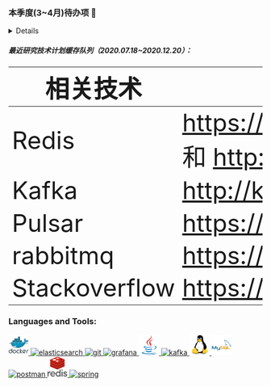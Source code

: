 ### 本季度(3~4月)待办项 👋
<details>

- [ ] 完成1篇以上博客产出 (0/1)

- [ ] 读完三本书(两本技术书籍，一般其他书籍) (0/3)
 * 《影响力》
 * 《阿里巴巴开发手册》
 * 《RocketMQ技术内幕》

- [ ] 追剧
 * 《海贼王》
     
</details>

##### 最近研究技术计划缓存队列（2020.07.18~2020.12.20）：

| <font size=7>相关技术 </font>  | <font size=7>参考文档</font>    |
| --------   | ----- |
| <font size=7>Redis  </font>    | <font size=7>https://github.com/redis/redis 和 http://www.redis.cn/  </font>  | 
| <font size=7>Kafka  </font>    | <font size=7>http://kafka.apache.org/</font>  | 
| <font size=7>Pulsar  </font>    | <font size=7>https://pulsar.apache.org/ </font>  | 
| <font size=7>rabbitmq  </font>    | <font size=7>https://www.rabbitmq.com/ </font>  | 
| <font size=7>Stackoverflow </font>   | <font size=7>https://stackoverflow.com/</font>   | 

<!--<p>&nbsp;<img align="center" src="https://github-readme-stats.vercel.app/api?username=wencaixu&show_icons=true&locale=en" alt="wencaixu" /></p>-->

<!-- ##### 个人公众号平台：
<p align="left">
     <img src="https://github.com/wencaixu/wencaixu/blob/master/20200712204129909.png" 
     height=80px
     width=80px
     alt="撩一撩">
 </p>

https://www.tuyrk.cn/imooc/1297-MQ-Kafka/04-kafka-log-collect/
https://patents.google.com/patent/CN104933114A/zh
https://www.javazhiyin.com/63922.html
https://www.infoq.cn/article/evg_nlkel6ed8wqwltrq
https://www.infoq.cn/article/evg_nlkel6ed8wqwltrq

-->

<h3 align="left">Languages and Tools:</h3>
<p align="left">
     <a href="https://www.docker.com/" target="_blank"> <img src="https://raw.githubusercontent.com/devicons/devicon/master/icons/docker/docker-original-wordmark.svg" alt="docker" width="40" height="40"/> </a> 
     <a href="https://www.elastic.co" target="_blank"> <img src="https://www.vectorlogo.zone/logos/elastic/elastic-icon.svg" alt="elasticsearch" width="40" height="40"/> </a> 
     <a href="https://git-scm.com/" target="_blank"> <img src="https://www.vectorlogo.zone/logos/git-scm/git-scm-icon.svg" alt="git" width="40" height="40"/> </a> 
     <a href="https://grafana.com" target="_blank"> <img src="https://www.vectorlogo.zone/logos/grafana/grafana-icon.svg" alt="grafana" width="40" height="40"/> </a>   <a href="https://www.java.com" target="_blank"> <img src="https://raw.githubusercontent.com/devicons/devicon/master/icons/java/java-original.svg" alt="java" width="40" height="40"/> </a> 
     <a href="https://kafka.apache.org/" target="_blank"> <img src="https://www.vectorlogo.zone/logos/apache_kafka/apache_kafka-icon.svg" alt="kafka" width="40" height="40"/> </a>
     <a href="https://www.linux.org/" target="_blank"> <img src="https://raw.githubusercontent.com/devicons/devicon/master/icons/linux/linux-original.svg" alt="linux" width="40" height="40"/> </a> 
     <a href="https://www.mysql.com/" target="_blank"> <img src="https://raw.githubusercontent.com/devicons/devicon/master/icons/mysql/mysql-original-wordmark.svg" alt="mysql" width="40" height="40"/> </a> 
     <a href="https://postman.com" target="_blank"> <img src="https://www.vectorlogo.zone/logos/getpostman/getpostman-icon.svg" alt="postman" width="40" height="40"/> </a> 
     <a href="https://redis.io" target="_blank"> <img src="https://raw.githubusercontent.com/devicons/devicon/master/icons/redis/redis-original-wordmark.svg" alt="redis" width="40" height="40"/> </a>
     <a href="https://spring.io/" target="_blank"> <img src="https://www.vectorlogo.zone/logos/springio/springio-icon.svg" alt="spring" width="40" height="40"/> </a>       
</p>

<!--
<p align="left"> <img src="https://komarev.com/ghpvc/?username=wencaixu&label=Profile%20views&color=0e75b6&style=flat" alt="wencaixu" /> </p>

<p align="left"> <a href="https://github.com/ryo-ma/github-profile-trophy"><img src="https://github-profile-trophy.vercel.app/?username=wencaixu" alt="wencaixu" /></a> </p>

<p><img align="center" src="https://github-readme-streak-stats.herokuapp.com/?user=wencaixu&" alt="wencaixu" /></p>
-->
